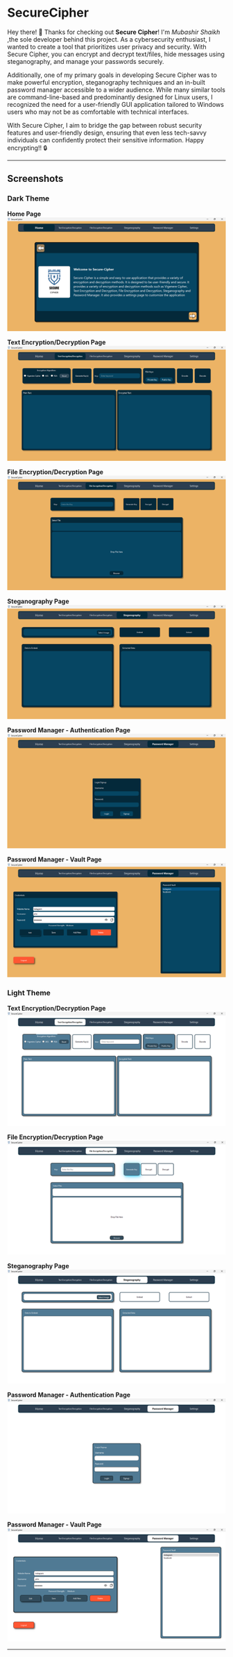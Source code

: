 # SecureCipher

Hey there! 👋 Thanks for checking out **Secure Cipher**! I'm *Mubashir Shaikh* ,the sole developer behind this project. 
As a cybersecurity enthusiast, I wanted to create a tool that prioritizes user privacy and security. 
With Secure Cipher, you can encrypt and decrypt text/files, hide messages using steganography, and manage your passwords securely. 

Additionally, one of my primary goals in developing Secure Cipher was to make powerful encryption, steganography techniques and an in-built password manager accessible to a wider audience. While many similar tools are command-line-based and predominantly designed for Linux users, I recognized the need for a user-friendly GUI application tailored to Windows users who may not be as comfortable with technical interfaces.

With Secure Cipher, I aim to bridge the gap between robust security features and user-friendly design, ensuring that even less tech-savvy individuals can confidently protect their sensitive information. 
Happy encrypting!! 🔒 

---
## Screenshots

### Dark Theme

**Home Page**
![Home page in dark theme](./img/ss_dark_homepage.png)

**Text Encryption/Decryption Page**
![Text Encryption/Decryption page in dark theme](./img/ss_dark_txtencdec.png)

**File Encryption/Decryption Page**
![Alt text](./img/ss_dark_fileencdec.png)

**Steganography Page**
![Alt text](./img/ss_dark_stego.png)

**Password Manager - Authentication Page**
![Alt text](./img/ss_dark_auth.png)

**Password Manager - Vault Page**
![Alt text](./img/ss_dark_vault.png)

### Light Theme

**Text Encryption/Decryption Page**
![Text Encryption/Decryption page in light theme](./img/ss_light_txtencdec.png)

**File Encryption/Decryption Page**
![Alt text](./img/ss_light_fileencdec.png)

**Steganography Page**
![Alt text](./img/ss_light_stego.png)

**Password Manager - Authentication Page**
![Alt text](./img/ss_light_auth.png)

**Password Manager - Vault Page**
![Alt text](./img/ss_light_vault.png)

---






